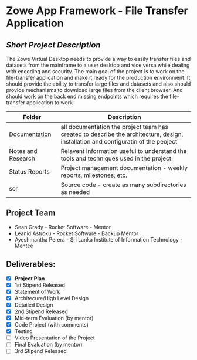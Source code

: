 # Zowe App Framework - File Transfer Application
## *Short Project Description*

The Zowe Virtual Desktop needs to provide a way to easily transfer files and datasets from the mainframe to a user desktop and vice versa while dealing with encoding and security. The main goal of the project is to work on the file-transfer application and make it ready for the production environment.  It should provide the ability to transfer large files and datasets and also should provide mechanisms to download large files from the client browser. And should work on the back end missing endpoints which requires the file-transfer application to work

| Folder | Description |
|---|---|
| Documentation |  all documentation the project team has created to describe the architecture, design, installation and configuratin of the peoject |
| Notes and Research | Relavent information useful to understand the tools and techniques used in the project |
| Status Reports | Project management documentation - weekly reports, milestones, etc. |
| scr | Source code - create as many subdirectories as needed |

## Project Team
- Sean Grady - Rocket Software - Mentor
- Leanid Astroku - Rocket Software - Backup Mentor
- Ayeshmantha Perera - Sri Lanka Institute of Information Technology - Mentee

## Deliverables:
- [X] **Project Plan**
- [X] 1st Stipend Released
- [X] Statement of Work
- [X] Architecure/High Level Design
- [X] Detailed Design
- [X] 2nd Stipend Released
- [X] Mid-term Evaluation (by mentor)
- [X] Code Project (with comments)
- [X] Testing
- [ ] Video Presentation of the Project
- [ ] Final Evaluation (by mentor)
- [ ] 3rd Stipend Released
